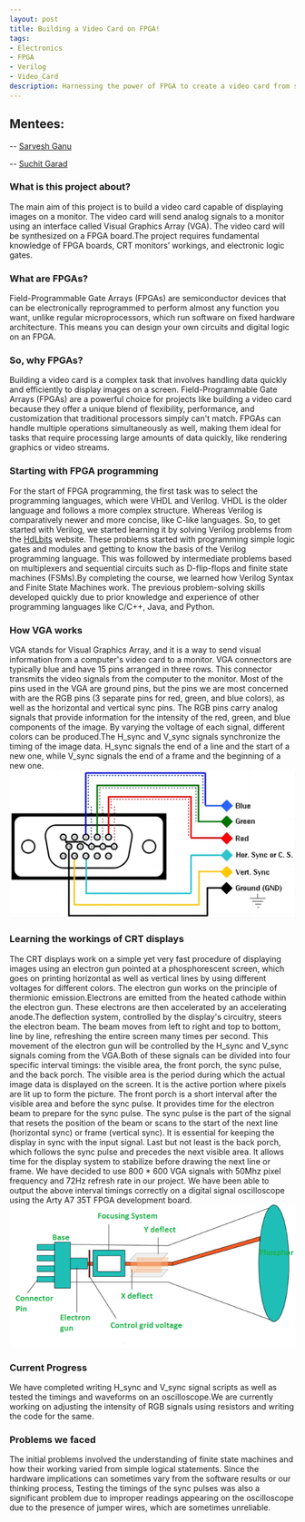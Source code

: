 ```yaml
---
layout: post
title: Building a Video Card on FPGA!
tags: 
- Electronics
- FPGA
- Verilog
- Video_Card
description: Harnessing the power of FPGA to create a video card from scratch.
---
```

## Mentees:
-- [Sarvesh Ganu](https://github.com/MrCheese260)

-- [Suchit Garad](https://github.com/IamLegend509)

### What is this project about?
The main aim of this project is to build a video card capable of displaying images on a monitor. The video card will send analog signals to a monitor using an interface called Visual Graphics Array (VGA). The video card will be synthesized on a FPGA board.The project requires fundamental knowledge of FPGA boards, CRT monitors’ workings, and electronic logic gates. 
### What are FPGAs?
Field-Programmable Gate Arrays (FPGAs) are semiconductor devices that can be electronically reprogrammed to perform almost any function you want, unlike regular microprocessors, which run software on fixed hardware architecture. This means you can design your own circuits and digital logic on an FPGA. 
### So, why FPGAs?
Building a video card is a complex task that involves handling data quickly and efficiently to display images on a screen. Field-Programmable Gate Arrays (FPGAs) are a powerful choice for projects like building a video card because they offer a unique blend of flexibility, performance, and customization that traditional processors simply can't match. FPGAs can handle multiple operations simultaneously as well, making them ideal for tasks that require processing large amounts of data quickly, like rendering graphics or video streams. 
### Starting with FPGA programming
For the start of FPGA programming, the first task was to select the programming languages, which were VHDL and Verilog. VHDL is the older language and follows a more complex structure. Whereas Verilog is comparatively newer and more concise, like C-like languages. So, to get started with Verilog, we started learning it by solving Verilog problems from the [HdLbits](https://hdlbits.01xz.net/wiki/Main_Page#) website. These problems started with programming simple logic gates and modules and getting to know the basis of the Verilog programming language. This was followed by intermediate problems based on multiplexers and sequential circuits such as D-flip-flops and finite state machines (FSMs).By completing the course, we learned how Verilog Syntax and Finite State Machines work. The previous problem-solving skills developed quickly due to prior knowledge and experience of other programming languages like C/C++, Java, and Python.
### How VGA works
VGA stands for Visual Graphics Array, and it is a way to send visual information from a computer's video card to a monitor. VGA connectors are typically blue and have 15 pins arranged in three rows. This connector transmits the video signals from the computer to the monitor. Most of the pins used in the VGA are ground pins, but the pins we are most concerned with are the RGB pins (3 separate pins for red, green, and blue colors), as well as the horizontal and vertical sync pins. The RGB pins carry analog signals that provide information for the intensity of the red, green, and blue components of the image. By varying the voltage of each signal, different colors can be produced.The H_sync and V_sync signals synchronize the timing of the image data. H_sync signals the end of a line and the start of a new one, while V_sync signals the end of a frame and the beginning of a new one.
![Diagram_of_VGA_connector](/assets/posts/Video_card_on_FPGA/1678689924-2249-BhAkyv.png)
### Learning the workings of CRT displays
The CRT displays work on a simple yet very fast procedure of displaying images using an electron gun pointed at a phosphorescent screen, which goes on printing horizontal as well as vertical lines by using different voltages for different colors. The electron gun works on the principle of thermionic emission.Electrons are emitted from the heated cathode within the electron gun. These electrons are then accelerated by an accelerating anode.The deflection system, controlled by the display's circuitry, steers the electron beam. The beam moves from left to right and top to bottom, line by line, refreshing the entire screen many times per second. This movement of the electron gun will be controlled by the H_sync and V_sync signals coming from the VGA.Both of these signals can be divided into four specific interval timings: the visible area, the front porch, the sync pulse, and the back porch. The visible area is the period during which the actual image data is displayed on the screen. It is the active portion where pixels are lit up to form the picture. The front porch is a short interval after the visible area and before the sync pulse. It provides time for the electron beam to prepare for the sync pulse. The sync pulse is the part of the signal that resets the position of the beam or scans to the start of the next line (horizontal sync) or frame (vertical sync). It is essential for keeping the display in sync with the input signal. Last but not least is the back porch, which follows the sync pulse and precedes the next visible area. It allows time for the display system to stabilize before drawing the next line or frame. We have decided to use 800 * 600 VGA signals with 50Mhz pixel frequency and 72Hz refresh rate in our project. We have been able to output the above interval timings correctly on a digital signal oscilloscope using the Arty A7 35T FPGA development board.
![Diagram_of_VGA_connector](/assets/posts/Video_card_on_FPGA/CRT-2.png)
### Current Progress
We have completed writing H_sync and V_sync signal scripts as well as tested the timings and waveforms on an oscilloscope.We are currently working on adjusting the intensity of RGB signals using resistors and writing the code for the same.
### Problems we faced
The initial problems involved the understanding of finite state machines and how their working varied from simple logical statements. Since the hardware implications can sometimes vary from the software results or our thinking process, Testing the timings of the sync pulses was also a significant problem due to improper readings appearing on the oscilloscope due to the presence of jumper wires, which are sometimes unreliable.
 
